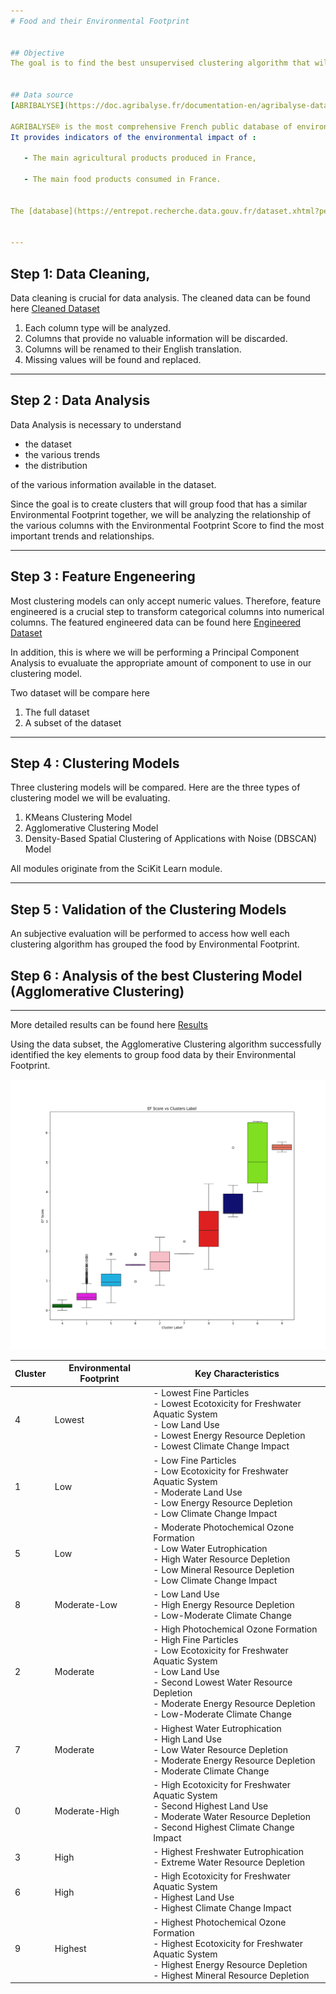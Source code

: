 ```yaml
---
# Food and their Environmental Footprint


## Objective
The goal is to find the best unsupervised clustering algorithm that will group food by their Environmental Footprint. Once the best clustering algorithm is found, the clusters will be used to investigate which diet has a larger Environmental Footprint and  how can someone can modify their diet to reduce their Environmental Footprint.


## Data source
[ABRIBALYSE](https://doc.agribalyse.fr/documentation-en/agribalyse-data/data-access) dataset will be used for this project.

AGRIBALYSE® is the most comprehensive French public database of environmental indicators for agricultural and food products based on Life Cycle Assessment.
It provides indicators of the environmental impact of :

   - The main agricultural products produced in France,

   - The main food products consumed in France.


The [database](https://entrepot.recherche.data.gouv.fr/dataset.xhtml?persistentId=doi:10.57745/XTENSJ)) contains data on over 200 agricultural products and over 2,500 ready-to-eat foods.


---
```

## Step 1: Data Cleaning,

Data cleaning is crucial for data analysis. The cleaned data can be found here [Cleaned Dataset](data/AGRIBALYSE3.2_Synthese_cleaned.xlsx)

1. Each column type will be analyzed.
2. Columns that provide no valuable information will be discarded.
3. Columns will be renamed to their English translation.
4. Missing values will be found and replaced.

---
## Step 2 : Data Analysis

Data Analysis is necessary to understand 
   - the dataset
   - the various trends
   - the distribution
     
of the various information available in the dataset.

Since the goal is to create clusters that will group food that has a similar Environmental Footprint together, we will be analyzing the relationship of the various columns with the Environmental Footprint Score to find the most important trends and relationships.


---
## Step 3 : Feature Engeneering

Most clustering models can only accept numeric values. Therefore, feature engineered is a crucial step to transform categorical columns into numerical columns.  The featured engineered data can be found here [Engineered Dataset](data/AGRIBALYSE3.2_Synthese_cleaned_featEng.xlsx)

In addition, this is where we will be performing a Principal Component Analysis to evualuate the appropriate amount of component to use in our clustering model. 

Two dataset will be compare here
1. The full dataset
2. A subset of the dataset 

---
## Step 4 : Clustering Models

Three clustering models will be compared. Here are the three types of clustering model we will be evaluating.

1. KMeans Clustering Model
2. Agglomerative Clustering Model
3. Density-Based Spatial Clustering of Applications with Noise (DBSCAN) Model

All modules originate from the SciKit Learn module.

---
## Step 5 : Validation of the Clustering Models
An subjective evaluation will be performed to access how well each clustering algorithm has grouped the food by Environmental Footprint. 


## Step 6 : Analysis of the best Clustering Model (Agglomerative Clustering)
---
More detailed results can be found here [Results](Notebook/Results.md)


Using the data subset, the Agglomerative Clustering algorithm successfully identified the key elements to group food data by their Environmental Footprint.

![Clusters_EF_Score](../graph/Clusters_AC.png)

<center>
    
| Cluster | Environmental Footprint          | Key Characteristics |
|---------|----------------------------------------|----------------------|
| 4       | Lowest      | - Lowest Fine Particles  <br> - Lowest Ecotoxicity for Freshwater Aquatic System  <br> - Low Land Use  <br> - Lowest Energy Resource Depletion  <br> - Lowest Climate Change Impact |
| 1       | Low         | - Low Fine Particles  <br> - Low Ecotoxicity for Freshwater Aquatic System  <br> - Moderate Land Use  <br> - Low Energy Resource Depletion  <br> - Low Climate Change Impact |
| 5       | Low           | - Moderate Photochemical Ozone Formation  <br> - Low Water Eutrophication  <br> - High Water Resource Depletion  <br> - Low Mineral Resource Depletion  <br> - Low Climate Change Impact |
| 8       | Moderate-Low | - Low Land Use  <br> - High Energy Resource Depletion  <br> - Low-Moderate Climate Change |
| 2       | Moderate    | - High Photochemical Ozone Formation  <br> - High Fine Particles  <br> - Low Ecotoxicity for Freshwater Aquatic System  <br> - Low Land Use  <br> - Second Lowest Water Resource Depletion  <br> - Moderate Energy Resource Depletion  <br> - Low-Moderate Climate Change |
| 7       | Moderate       | - Highest Water Eutrophication  <br> - High Land Use  <br> - Low Water Resource Depletion  <br> - Moderate Energy Resource Depletion  <br> - Moderate Climate Change |
| 0       | Moderate-High | - High Ecotoxicity for Freshwater Aquatic System  <br> - Second Highest Land Use  <br> - Moderate Water Resource Depletion  <br> - Second Highest Climate Change Impact |
| 3       | High         | - Highest Freshwater Eutrophication  <br> - Extreme Water Resource Depletion |
| 6       | High          | - High Ecotoxicity for Freshwater Aquatic System  <br> - Highest Land Use  <br> - Highest Climate Change Impact |
| 9       | Highest       | - Highest Photochemical Ozone Formation  <br> - Highest Ecotoxicity for Freshwater Aquatic System  <br> - Highest Energy Resource Depletion  <br> - Highest Mineral Resource Depletion |

</center>

</br></br>




    





